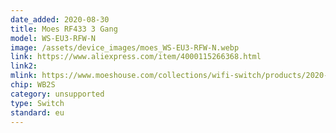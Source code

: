 ```yaml
---
date_added: 2020-08-30
title: Moes RF433 3 Gang 
model: WS-EU3-RFW-N
image: /assets/device_images/moes_WS-EU3-RFW-N.webp
link: https://www.aliexpress.com/item/4000115266368.html
link2: 
mlink: https://www.moeshouse.com/collections/wifi-switch/products/2020-new-wifi-rf433-smart-touch-switch-2-3-way-smart-life-tuya-app-control-alexa-google-home-voice-control-3-gang-eu
chip: WB2S
category: unsupported
type: Switch
standard: eu
---
```

